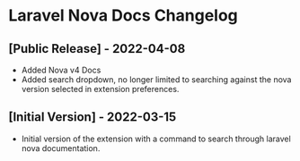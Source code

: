 # Laravel Nova Docs Changelog

## [Public Release] - 2022-04-08

- Added Nova v4 Docs
- Added search dropdown, no longer limited to searching against the nova version selected in extension preferences.

## [Initial Version] - 2022-03-15

- Initial version of the extension with a command to search through laravel nova documentation.

